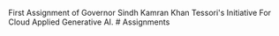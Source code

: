 First Assignment of Governor Sindh Kamran Khan Tessori's Initiative For Cloud Applied Generative AI.
#   A s s i g n m e n t s  
 